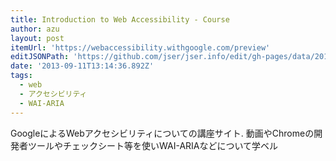 ```yaml
---
title: Introduction to Web Accessibility - Course
author: azu
layout: post
itemUrl: 'https://webaccessibility.withgoogle.com/preview'
editJSONPath: 'https://github.com/jser/jser.info/edit/gh-pages/data/2013/09/index.json'
date: '2013-09-11T13:14:36.892Z'
tags:
  - web
  - アクセシビリティ
  - WAI-ARIA
---
```

GoogleによるWebアクセシビリティについての講座サイト.
動画やChromeの開発者ツールやチェックシート等を使いWAI-ARIAなどについて学ベル
